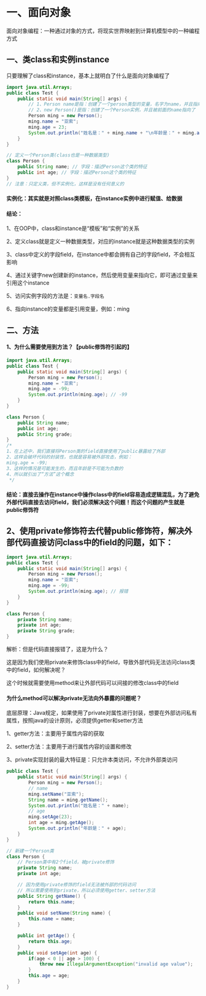 # 一、面向对象

面向对象编程：一种通过对象的方式，将现实世界映射到计算机模型中的一种编程方式

## 一、类class和实例instance

只要理解了class和instance，基本上就明白了什么是面向对象编程了

```java
import java.util.Arrays;
public class Test {
    public static void main(String[] args) {
        // 1、Person name是指：创建了一个person类型的变量，名字为name，并且指向了new Person()
        // 2、new Person()是指：创建了一个Person实例，并且被前面的name指向了
        Person ming = new Person();
        ming.name = "亚索";
        ming.age = 23;
        System.out.println("姓名是：" + ming.name + "\n年龄是：" + ming.age);
    }
}

// 定义一个Person类(class也是一种数据类型)
class Person {
    public String name; // 字段：描述Person这个类的特征
    public int age; // 字段：描述Person这个类的特征
}
// 注意：只定义类，但不实例化，这样是没有任何意义的
```

#### 实例化：其实就是对照class类模板，在instance实例中进行赋值、给数据

#### 结论：

1、在OOP中，class和instance是“模板”和“实例”的关系

2、定义class就是定义一种数据类型，对应的instance就是这种数据类型的实例

3、class中定义的字段field，在instance中都会拥有自己的字段field，不会相互影响

4、通过关键字new创建新的instance，然后使用变量来指向它，即可通过变量来引用这个instance

5、访问实例字段的方法是：`变量名.字段名`

6、指向instance的变量都是引用变量，例如：ming



## 二、方法

#### 1、为什么需要使用到方法？【public修饰符引起的】

```java
import java.util.Arrays;
public class Test {
    public static void main(String[] args) {
        Person ming = new Person();
        ming.name = "亚索";
        ming.age = -99;
        System.out.println(ming.age); // -99
    }
}

class Person {
    public String name;
    public int age;
    public String grade;
}
/*
1、在上述中，我们直接将Person类的field直接使用了public暴露给了外部
2、这样会破坏代码的封装性，也就是容易被外部攻击，例如：
ming.age = -99;
3、这样的情况是可能发生的，而且年龄是不可能为负数的
4、所以就引出了“方法”这个概念
 */
```

#### 结论：直接去操作在instance中操作class中的field容易造成逻辑混乱，为了避免外部代码直接去访问field，我们必须解决这个问题！而这个问题的产生就是public修饰符

## 2、使用private修饰符去代替public修饰符，解决外部代码直接访问class中的field的问题，如下：

```java
import java.util.Arrays;
public class Test {
    public static void main(String[] args) {
        Person ming = new Person();
        ming.name = "亚索";
        ming.age = -99;
        System.out.println(ming.age); // 报错
    }
}

class Person {
    private String name;
    private int age;
    private String grade;
}
```

解析：但是代码直接报错了，这是为什么？

这是因为我们使用private来修饰class中的field，导致外部代码无法访问class类中的field，如何解决呢？

这个时候就需要使用method来让外部代码可以间接的修改class中的field

#### 为什么method可以解决private无法向外暴露的问题呢？

底层原理：Java规定，如果使用了private对属性进行封装，想要在外部访问私有属性，按照java的设计原则，必须提供getter和setter方法

1、getter方法：主要用于属性内容的获取

2、setter方法：主要用于进行属性内容的设置和修改

3、private实现封装的最大特征是：只允许本类访问，不允许外部类访问

```java
public class Test {
    public static void main(String[] args) {
        Person ming = new Person();
        // name
        ming.setName("亚索");
        String name = ming.getName();
        System.out.println("姓名是：" + name);
        // age
        ming.setAge(23);
        int age = ming.getAge();
        System.out.println("年龄是：" + age);
    }
}

// 新建一个Person类
class Person {
    // Person类中有2个field，被private修饰
    private String name;
    private int age;

    // 因为使用private修饰的field无法被外部的代码访问
    // 所以需要使用到private，所以必须使用getter、setter方法
    public String getName() {
        return this.name;
    }
    public void setName(String name) {
        this.name = name;
    }

    public int getAge() {
        return this.age;
    }
    public void setAge(int age) {
        if(age < 0 || age > 100) {
            throw new IllegalArgumentException("invalid age value");
        }
        this.age = age;
    }
}
```




